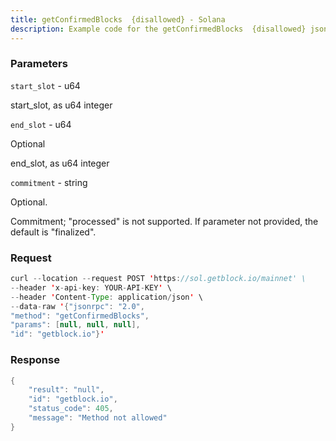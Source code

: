 ```yaml
---
title: getConfirmedBlocks  {disallowed} - Solana
description: Example code for the getConfirmedBlocks  {disallowed} json-rpc method. Сomplete guide on how to use getConfirmedBlocks  {disallowed} json-rpc in GetBlock.io Web3 documentation.
---
```


### Parameters


`start_slot` - u64

start_slot, as u64 integer

`end_slot` - u64

Optional

end_slot, as u64 integer

`commitment` - string

Optional.

Commitment; "processed" is not supported. If parameter not provided, the
default is "finalized".

### Request

``` java
curl --location --request POST 'https://sol.getblock.io/mainnet' \ 
--header 'x-api-key: YOUR-API-KEY' \ 
--header 'Content-Type: application/json' \ 
--data-raw '{"jsonrpc": "2.0",
"method": "getConfirmedBlocks",
"params": [null, null, null],
"id": "getblock.io"}'
```

###  Response

``` java
{
    "result": "null",
    "id": "getblock.io",
    "status_code": 405,
    "message": "Method not allowed"
}
```

